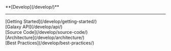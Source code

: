 <div class='linkbox'>
**[Develop](/develop/)**
<hr />
[Getting Started](/develop/getting-started/)<br />
[Galaxy API](/develop/api/)<br />
[Source Code](/develop/source-code/)<br />
[Architecture](/develop/architecture/)<br />
[Best Practices](/develop/best-practices/)<br />
</div>
